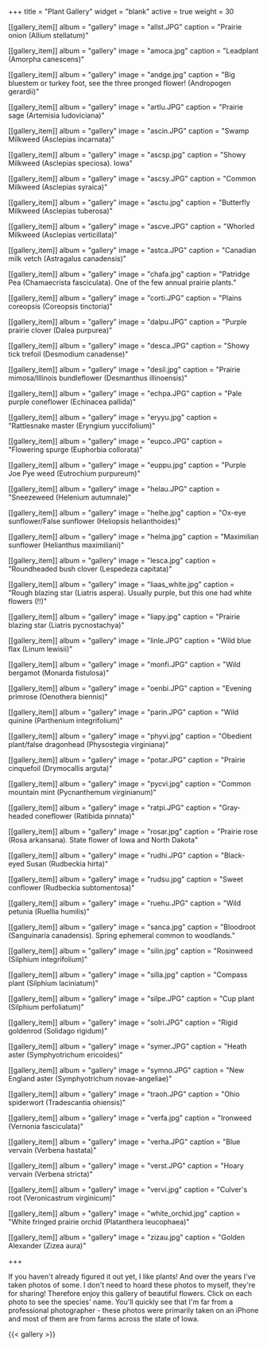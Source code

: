 +++
title = "Plant Gallery"
widget = "blank"
active = true
weight = 30

[[gallery_item]]
  album = "gallery"
  image = "allst.JPG"
  caption = "Prairie onion (Allium stellatum)"

[[gallery_item]]
  album = "gallery"
  image = "amoca.jpg"
  caption = "Leadplant (Amorpha canescens)" 

[[gallery_item]]
  album = "gallery"
  image = "andge.jpg"
  caption = "Big bluestem or turkey foot, see the three pronged flower! (Andropogen gerardii)" 

[[gallery_item]]
album = "gallery"
image = "artlu.JPG"
caption = "Prairie sage (Artemisia ludoviciana)"   

[[gallery_item]]
album = "gallery"
image = "ascin.JPG"
caption = "Swamp Milkweed (Asclepias incarnata)"   

[[gallery_item]]
  album = "gallery"
  image = "ascsp.jpg"
  caption = "Showy Milkweed (Asclepias speciosa). Iowa"   

[[gallery_item]]
  album = "gallery"
  image = "ascsy.JPG"
  caption = "Common Milkweed (Asclepias syraica)"     

[[gallery_item]]
  album = "gallery"
  image = "asctu.jpg"
  caption = "Butterfly Milkweed (Asclepias tuberosa)" 

[[gallery_item]]
  album = "gallery"
  image = "ascve.JPG"
  caption = "Whorled Milkweed (Asclepias verticillata)" 

[[gallery_item]]
  album = "gallery"
  image = "astca.JPG"
  caption = "Canadian milk vetch (Astragalus canadensis)" 
  
[[gallery_item]]
  album = "gallery"
  image = "chafa.jpg"
  caption = "Patridge Pea (Chamaecrista fasciculata). One of the few annual prairie plants."  
  
[[gallery_item]]
  album = "gallery"
  image = "corti.JPG"
  caption = "Plains coreopsis (Coreopsis tinctoria)"   

[[gallery_item]]
  album = "gallery"
  image = "dalpu.JPG"
  caption = "Purple prairie clover (Dalea purpurea)" 

[[gallery_item]]
  album = "gallery"
  image = "desca.JPG"
  caption = "Showy tick trefoil (Desmodium canadense)"
  
[[gallery_item]]
  album = "gallery"
  image = "desil.jpg"
  caption = "Prairie mimosa/Illinois bundleflower (Desmanthus illinoensis)"
  
[[gallery_item]]
  album = "gallery"
  image = "echpa.JPG"
  caption = "Pale purple coneflower (Echinacea pallida)" 
  
[[gallery_item]]
  album = "gallery"
  image = "eryyu.jpg"
  caption = "Rattlesnake master (Eryngium yuccifolium)" 
  
[[gallery_item]]
  album = "gallery"
  image = "eupco.JPG"
  caption = "Flowering spurge (Euphorbia collorata)"   
  
[[gallery_item]]
  album = "gallery"
  image = "euppu.jpg"
  caption = "Purple Joe Pye weed (Eutrochium purpureum)"   

[[gallery_item]]
  album = "gallery"
  image = "helau.JPG"
  caption = "Sneezeweed (Helenium autumnale)"   
  
[[gallery_item]]
  album = "gallery"
  image = "helhe.jpg"
  caption = "Ox-eye sunflower/False sunflower (Heliopsis helianthoides)"    
  
[[gallery_item]]
  album = "gallery"
  image = "helma.jpg"
  caption = "Maximilian sunflower (Helianthus maximiliani)"  
  
[[gallery_item]]
  album = "gallery"
  image = "lesca.jpg"
  caption = "Roundheaded bush clover (Lespedeza capitata)"   

[[gallery_item]]
  album = "gallery"
  image = "liaas_white.jpg"
  caption = "Rough blazing star (Liatris aspera). Usually purple, but this one had white flowers (!!)"
  
[[gallery_item]]
  album = "gallery"
  image = "liapy.jpg"
  caption = "Prairie blazing star (Liatris pycnostachya)" 

[[gallery_item]]
  album = "gallery"
  image = "linle.JPG"
  caption = "Wild blue flax (Linum lewisii)"   

[[gallery_item]]
  album = "gallery"
  image = "monfi.JPG"
  caption = "Wild bergamot (Monarda fistulosa)" 
  
[[gallery_item]]
  album = "gallery"
  image = "oenbi.JPG"
  caption = "Evening primrose (Oenothera biennis)"   
  
[[gallery_item]]
  album = "gallery"
  image = "parin.JPG"
  caption = "Wild quinine (Parthenium integrifolium)"   
  
[[gallery_item]]
  album = "gallery"
  image = "phyvi.jpg"
  caption = "Obedient plant/false dragonhead (Physostegia virginiana)"   
  
[[gallery_item]]
  album = "gallery"
  image = "potar.JPG"
  caption = "Prairie cinquefoil (Drymocallis arguta)"    

[[gallery_item]]
  album = "gallery"
  image = "pycvi.jpg"
  caption = "Common mountain mint (Pycnanthemum virginianum)"    
  
[[gallery_item]]
  album = "gallery"
  image = "ratpi.JPG"
  caption = "Gray-headed coneflower (Ratibida pinnata)"  
  
[[gallery_item]]
  album = "gallery"
  image = "rosar.jpg"
  caption = "Prairie rose (Rosa arkansana). State flower of Iowa and North Dakota"  

[[gallery_item]]
  album = "gallery"
  image = "rudhi.JPG"
  caption = "Black-eyed Susan (Rudbeckia hirta)"

[[gallery_item]]
  album = "gallery"
  image = "rudsu.jpg"
  caption = "Sweet conflower (Rudbeckia subtomentosa)"
  
[[gallery_item]]
  album = "gallery"
  image = "ruehu.JPG"
  caption = "Wild petunia (Ruellia humilis)"  
  
[[gallery_item]]
  album = "gallery"
  image = "sanca.jpg"
  caption = "Bloodroot (Sanguinaria canadensis). Spring ephemeral common to woodlands."    
  
[[gallery_item]]
  album = "gallery"
  image = "silin.jpg"
  caption = "Rosinweed (Silphium integrifolium)"   

[[gallery_item]]
  album = "gallery"
  image = "silla.jpg"
  caption = "Compass plant (Silphium laciniatum)"  
  
[[gallery_item]]
  album = "gallery"
  image = "silpe.JPG"
  caption = "Cup plant (Silphium perfoliatum)"  
  
[[gallery_item]]
  album = "gallery"
  image = "solri.JPG"
  caption = "Rigid goldenrod (Solidago rigidum)"  
  
[[gallery_item]]
  album = "gallery"
  image = "symer.JPG"
  caption = "Heath aster (Symphyotrichum ericoides)"   
  
[[gallery_item]]
  album = "gallery"
  image = "symno.JPG"
  caption = "New England aster (Symphyotrichum novae-angeliae)"     
  
[[gallery_item]]
  album = "gallery"
  image = "traoh.JPG"
  caption = "Ohio spiderwort (Tradescantia ohiensis)"      
  
[[gallery_item]]
  album = "gallery"
  image = "verfa.jpg"
  caption = "Ironweed (Vernonia fasciculata)"   

[[gallery_item]]
  album = "gallery"
  image = "verha.JPG"
  caption = "Blue vervain (Verbena hastata)"  
  
[[gallery_item]]
  album = "gallery"
  image = "verst.JPG"
  caption = "Hoary vervain (Verbena stricta)"       

[[gallery_item]]
  album = "gallery"
  image = "vervi.jpg"
  caption = "Culver's root (Veronicastrum virginicum)" 
  
[[gallery_item]]
  album = "gallery"
  image = "white_orchid.jpg"
  caption = "White fringed prairie orchid (Platanthera leucophaea)" 
  
[[gallery_item]]
  album = "gallery"
  image = "zizau.jpg"
  caption = "Golden Alexander (Zizea aura)"       
  
+++

If you haven't already figured it out yet, I like plants! And over the years I've taken photos of some. I don't need to hoard these photos to myself, they're for sharing! Therefore enjoy this gallery of beautiful flowers. Click on each photo to see the species' name. You'll quickly see that I'm far from a professional photographer - these photos were primarily taken on an iPhone and most of them are from farms across the state of Iowa.   


{{< gallery >}}  

